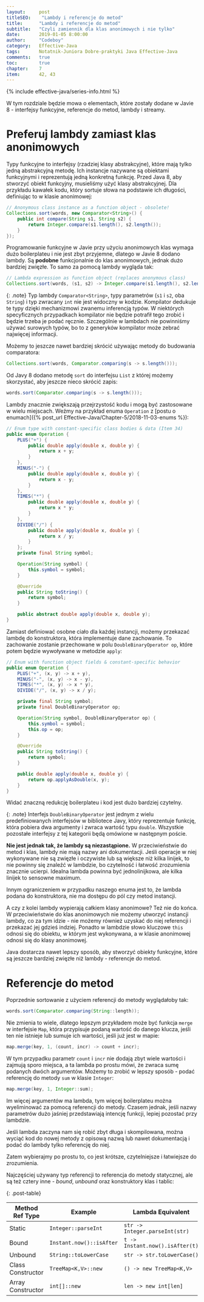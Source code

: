 ```yaml
---
layout:     post
titleSEO:	 "Lambdy i referencje do metod"
title:      "Lambdy i referencje do metod"
subtitle:   "Czyli zamiennik dla klas anonimowych i nie tylko"
date:       2019-01-05 8:00:00
author:     "Codeboy"
category:   Effective-Java
tags:	    Notatnik-Juniora Dobre-praktyki Java Effective-Java
comments:   true
toc:        true
chapter:    7
item:       42, 43
---
```


{% include effective-java/series-info.html %}

W tym rozdziale będzie mowa o elementach, które zostały dodane w Javie 8 - interfejsy funkcyjne, referencje do metod, lambdy i streamy.

# Preferuj lambdy zamiast klas anonimowych

Typy funkcyjne to interfejsy (rzadziej klasy abstrakcyjne), które mają tylko jedną abstrakcyjną metodę. Ich instancje nazywane są obiektami funkcyjnymi i reprezentują jedną konkretną funkcję. Przed Java 8, aby stworzyć obiekt funkcyjny, musieliśmy użyć klasy abstrakcyjnej. Dla przykładu kawałek kodu, który sortuje słowa na podstawie ich długości, definiując to w klasie anonimowej:

```java
// Anonymous class instance as a function object - obsolete!
Collections.sort(words, new Comparator<String>() {
    public int compare(String s1, String s2) {
        return Integer.compare(s1.length(), s2.length());
    }
});
```

Programowanie funkcyjne w Javie przy użyciu anonimowych klas wymaga dużo boilerplateu i nie jest zbyt przyjemne, dlatego w Javie 8 dodano lambdy. Są **podobne** funkcjonalnie do klas anonimowych, jednak dużo bardziej zwięzłe. To samo za pomocą lambdy wygląda tak:

```java
// Lambda expression as function object (replaces anonymous class)
Collections.sort(words, (s1, s2) -> Integer.compare(s1.length(), s2.length()));
```

{: .note}
Typ lambdy `Comparator<String>`, typy parametrów (`s1` i `s2`, oba `String`) i typ zwracany `int` nie jest widoczny w kodzie. Kompilator dedukuje te typy dzięki mechanizmowi zwanemu inferencją typów. W niektórych specyficznych przypadkach kompilator nie będzie potrafił tego zrobić i będzie trzeba je podać ręcznie. Szczególnie w lambdach nie powinniśmy używać surowych typów, bo to z generyków kompilator może zebrać najwięcej informacji.

Możemy to jeszcze nawet bardziej skrócić używając metody do budowania comparatora:

```java
Collections.sort(words, Comparator.comparing(s -> s.length()));
```

Od Javy 8 dodano metodę `sort` do interfejsu `List` z której możemy skorzystać, aby jeszcze nieco skrócić zapis:

```java
words.sort(Comparator.comparing(s -> s.length()));
```

Lambdy znacznie zwiększają przejrzystość kodu i mogą być zastosowane w wielu miejscach. Weźmy na przykład enuma `Operation` z [postu o enumach]({% post_url Effective-Java/Chapter-5/2018-11-03-enums %}):

```java
// Enum type with constant-specific class bodies & data (Item 34)
public enum Operation {
    PLUS("+") {
        public double apply(double x, double y) {
            return x + y;
        }
    },
    MINUS("-") {
        public double apply(double x, double y) {
            return x - y;
        }
    },
    TIMES("*") {
        public double apply(double x, double y) {
            return x * y;
        }
    },
    DIVIDE("/") {
        public double apply(double x, double y) {
            return x / y;
        }
    };
    private final String symbol;

    Operation(String symbol) {
        this.symbol = symbol;
    }

    @Override
    public String toString() {
        return symbol;
    }

    public abstract double apply(double x, double y);
}
```

Zamiast definiować osobne ciało dla każdej instancji, możemy przekazać lambdę do konstruktora, która implementuje dane zachowanie. To zachowanie zostanie przechowane w polu `DoubleBinaryOperator op`, które potem będzie wywoływane w metodzie `apply`:

```java
// Enum with function object fields & constant-specific behavior
public enum Operation {
    PLUS("+", (x, y) -> x + y),
    MINUS("-", (x, y) -> x - y),
    TIMES("*", (x, y) -> x * y),
    DIVIDE("/", (x, y) -> x / y);

    private final String symbol;
    private final DoubleBinaryOperator op;

    Operation(String symbol, DoubleBinaryOperator op) {
        this.symbol = symbol;
        this.op = op;
    }

    @Override
    public String toString() {
        return symbol;
    }

    public double apply(double x, double y) {
        return op.applyAsDouble(x, y);
    }
}
```

Widać znaczną redukcję boilerplateu i kod jest dużo bardziej czytelny.

{: .note}
Interfejs `DoubleBinaryOperator` jest jednym z wielu predefiniowanych interfejsów w bibliotece Javy, który reprezentuje funkcję, która pobiera dwa argumenty i zwraca wartość typu `double`.
Wszystkie pozostałe interfejsy z tej kategorii będą omówione w następnym poście.

**Nie jest jednak tak, że lambdy są niezastąpione.** W przeciwieństwie do metod i klas, lambdy nie mają nazwy ani dokumentacji. Jeśli operacje w niej wykonywane nie są zwięzłe i oczywiste lub są większe niż kilka linijek, to nie powinny się znaleźć w lambdzie, bo czytelność i łatwość zrozumienia znacznie ucierpi. Idealna lambda powinna być jednolinijkowa, ale kilka linijek to sensowne maximum.

Innym ograniczeniem w przypadku naszego enuma jest to, że lambda podana do konstruktora, nie ma dostępu do pól czy metod instancji.

A czy z kolei lambdy wypierają całkiem klasy anonimowe? Też nie do końca. W przeciwieństwie do klas anonimowych nie możemy utworzyć instancji lambdy, co za tym idzie - nie możemy również uzyskać do niej referencji i przekazać jej gdzieś indziej. Ponadto w lambdzie słowo kluczowe `this` odnosi się do obiektu, w którym jest wykonywana, a w klasie anonimowej odnosi się do klasy anonimowej.

Java dostarcza nawet lepszy sposób, aby stworzyć obiekty funkcyjne, które są jeszcze bardziej zwięzłe niż lambdy - referencje do metod.

# Referencje do metod

Poprzednie sortowanie z użyciem referencji do metody wyglądałoby tak:

```java
words.sort(Comparator.comparing(String::length));
```

Nie zmienia to wiele, dlatego lepszym przykładem może być funkcja `merge` w interfejsie `Map`, która przypisuje podaną wartość do danego klucza, jeśli ten nie istnieje lub sumuje ich wartości, jeśli już jest w mapie:

```java
map.merge(key, 1, (count, incr) -> count + incr);
```

W tym przypadku parametr `count` i `incr` nie dodają zbyt wiele wartości i zajmują sporo miejsca, a ta lambda po prostu mówi, że zwraca sumę podanych dwóch argumentów. Możemy to zrobić w lepszy sposób - podać referencję do metody `sum` w klasie `Integer`:

```java
map.merge(key, 1, Integer::sum);
```

Im więcej argumentów ma lambda, tym więcej boilerplateu można wyeliminować za pomocą referencji do metody. Czasem jednak, jeśli nazwy parametrów dużo jaśniej przedstawiają intencję funkcji, lepiej pozostać przy lambdzie.

Jeśli lambda zaczyna nam się robić zbyt długa i skompilowana, można wyciąć kod do nowej metody z opisową nazwą lub nawet dokumentacją i podać do lambdy tylko referencję do niej.

Zatem wybierajmy po prostu to, co jest krótsze, czytelniejsze i łatwiejsze do zrozumienia.

Najczęściej używany typ referencji to referencja do metody statycznej, ale są też cztery inne - *bound*, *unbound* oraz konstruktory klas i tablic:

{: .post-table}

| Method Ref Type   | Example                  | Lambda Equivalent                                  |
|-------------------|--------------------------|----------------------------------------------------|
| Static            | `Integer::parseInt`      | `str -> Integer.parseInt(str)`                     |
| Bound             | `Instant.now()::isAfter` | `t -> Instant.now().isAfter(t)`                    |
| Unbound           | `String::toLowerCase`    | `str -> str.toLowerCase()`                         |
| Class Constructor | `TreeMap<K,V>::new`      | `() -> new TreeMap<K,V>`                           |
| Array Constructor | `int[]::new`             | `len -> new int[len]`                              |